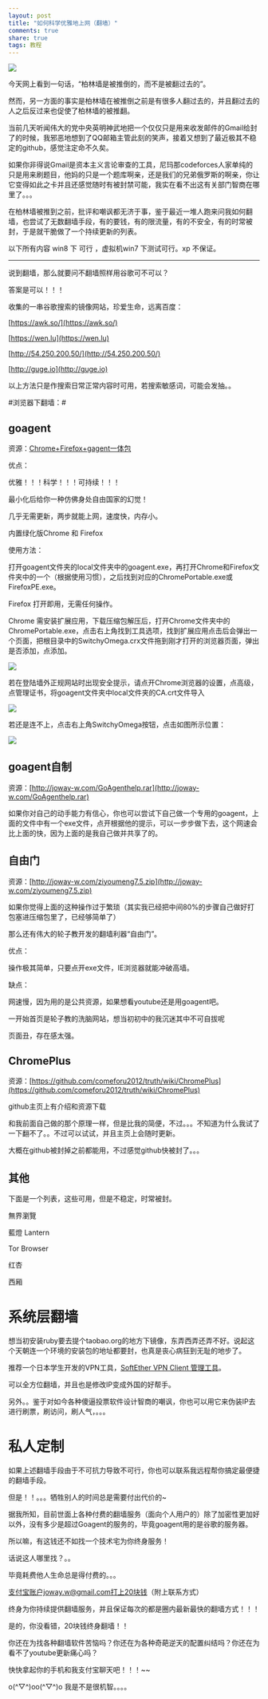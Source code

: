 ```yaml
---
layout: post
title: "如何科学优雅地上网（翻墙）" 
comments: true
share: true
tags: 教程
---
```



![](http://stock.591hx.com/images/hnimg/201303/19/88/3064683394378224760.jpg)



今天网上看到一句话，“柏林墙是被推倒的，而不是被翻过去的”。

然而，另一方面的事实是柏林墙在被推倒之前是有很多人翻过去的，并且翻过去的人之后反过来也促使了柏林墙的被推翻。

当前几天听闻伟大的党中央英明神武地把一个仅仅只是用来收发邮件的Gmail给封了的时候，我邪恶地想到了QQ邮箱主管此刻的笑声，接着又想到了最近极其不稳定的github，感觉注定命不久矣。

如果你非得说Gmail是资本主义言论审查的工具，尼玛那codeforces人家单纯的只是用来刷题目，他妈的只是一个题库啊亲，还是我们的兄弟俄罗斯的啊亲，你让它变得如此之卡并且还感觉随时有被封禁可能，我实在看不出这有关部门智商在哪里了。。。

在柏林墙被推到之前，批评和嘲讽都无济于事，鉴于最近一堆人跑来问我如何翻墙，也尝试了无数翻墙手段，有的要钱，有的限流量，有的不安全，有的时常被封，于是就干脆做了一个持续更新的列表。

以下所有内容 win8 下 可行 ，虚拟机win7 下测试可行。xp 不保证。


----------

说到翻墙，那么就要问不翻墙照样用谷歌可不可以？

答案是可以！！！

收集的一串谷歌搜索的镜像网站，珍爱生命，远离百度：

[https://awk.so/](https://awk.so/)

[https://wen.lu](https://wen.lu)

[http://54.250.200.50/](http://54.250.200.50/)

[http://guge.io](http://guge.io)

以上方法只是作搜索日常正常内容时可用，若搜索敏感词，可能会发抽。。



#浏览器下翻墙：#

## goagent ##

资源：[Chrome+Firefox+gagent一体包](http://joway-w.com/jowaygoagent.rar)

优点：

优雅！！！科学！！！可持续！！！

最小化后给你一种仿佛身处自由国家的幻觉！

几乎无需更新，两步就能上网，速度快，内存小。

内置绿化版Chrome 和 Firefox

使用方法：

打开goagent文件夹的local文件夹中的goagent.exe，再打开Chrome和Firefox文件夹中的一个（根据使用习惯），之后找到对应的ChromePortable.exe或FirefoxPE.exe。

Firefox 打开即用，无需任何操作。

Chrome 需安装扩展应用，下载压缩包解压后，打开Chrome文件夹中的ChromePortable.exe，点击右上角找到工具选项，找到扩展应用点击后会弹出一个页面，把根目录中的SwitchyOmega.crx文件拖到刚才打开的浏览器页面，弹出是否添加，点添加。

![](http://ww2.sinaimg.cn/mw690/708485bfgw1ens4c5pglxj20jj0jr787.jpg)

若在登陆墙外正规网站时出现安全提示，请点开Chrome浏览器的设置，点高级，点管理证书，将goagent文件夹中local文件夹的CA.crt文件导入

![](http://ww1.sinaimg.cn/mw690/708485bfgw1ens49kov25j20gi0gxwia.jpg)

若还是连不上，点击右上角SwitchyOmega按钮，点击如图所示位置：

![](http://ww2.sinaimg.cn/mw690/708485bfgw1ens49lbm6hj205909et98.jpg)


## goagent自制 ##

资源：[http://joway-w.com/GoAgenthelp.rar](http://joway-w.com/GoAgenthelp.rar)

如果你对自己的动手能力有信心，你也可以尝试下自己做一个专用的goagent，上面的文件中有一个exe文件，点开根据他的提示，可以一步步做下去，这个网速会比上面的快，因为上面的是我自己做并共享了的。

## 自由门 ##

资源：[http://joway-w.com/ziyoumeng7.5.zip](http://joway-w.com/ziyoumeng7.5.zip)

如果你觉得上面的这种操作过于繁琐（其实我已经把中间80%的步骤自己做好打包塞进压缩包里了，已经够简单了）

那么还有伟大的轮子教开发的翻墙利器“自由门”。

优点：

操作极其简单，只要点开exe文件，IE浏览器就能冲破高墙。

缺点：

网速慢，因为用的是公共资源，如果想看youtube还是用goagent吧。

一开始首页是轮子教的洗脑网站，想当初初中的我沉迷其中不可自拔呢

页面丑，存在感太强。

## ChromePlus ##


资源：[https://github.com/comeforu2012/truth/wiki/ChromePlus](https://github.com/comeforu2012/truth/wiki/ChromePlus)

github主页上有介绍和资源下载

和我前面自己做的那个原理一样，但是比我的简便，不过。。。不知道为什么我试了一下翻不了。。不过可以试试，并且主页上会随时更新。

大概在github被封掉之前都能用，不过感觉github快被封了。。。




## 其他  ##


下面是一个列表，这些可用，但是不稳定，时常被封。

無界瀏覽

藍燈 Lantern

Tor Browser

红杏

西厢





# 系统层翻墙 #


想当初安装ruby要去提个taobao.org的地方下镜像，东弄西弄还弄不好。说起这个天朝连一个环境的安装包的地址都要封，也真是丧心病狂到无耻的地步了。

推荐一个日本学生开发的VPN工具，[SoftEther VPN Client 管理工具](https://joway-w.com/vpngate-client.rar)。

可以全方位翻墙，并且也是修改IP变成外国的好帮手。

另外。。鉴于对如今各种傻逼投票软件设计智商的嘲讽，你也可以用它来伪装IP去进行刷票，刷访问，刷人气，。。。




# 私人定制 #

如果上述翻墙手段由于不可抗力导致不可行，你也可以联系我远程帮你搞定最便捷的翻墙手段。

但是！！。。。牺牲别人的时间总是需要付出代价的~

据我所知，目前世面上各种付费的翻墙服务（面向个人用户的）除了加密性更加好以外，没有多少是超过Goagent的服务的，毕竟goagent用的是谷歌的服务器。

所以嘛，有这钱还不如找一个技术宅为你终身服务！

话说这人哪里找？。。

毕竟耗费他人生命总是得付费的。。。

支付宝账户joway.w@gmail.com打上20块钱（附上联系方式）

终身为你持续提供翻墙服务，并且保证每次的都是圈内最新最快的翻墙方式！！！

是的，你没看错，20块钱终身翻墙！！

你还在为找各种翻墙软件苦恼吗？你还在为各种奇葩逆天的配置纠结吗？你还在为看不了youtube更新痛心吗？

快快拿起你的手机和我支付宝聊天吧！！！~~


o(^▽^)oo(^▽^)o  我是不是很机智。。。。
